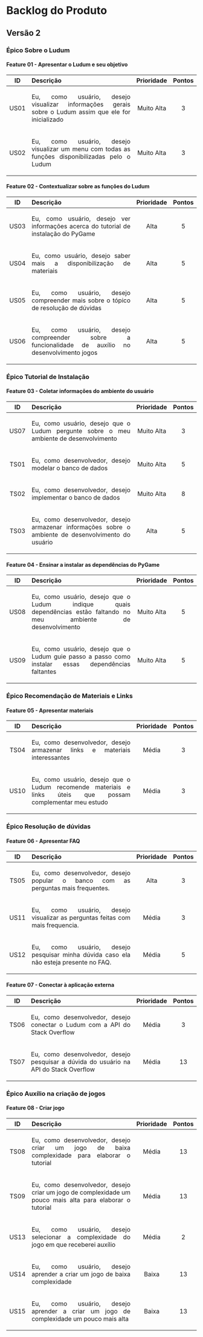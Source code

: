 # **Backlog do Produto**
## **Versão 2**
### **Épico Sobre o Ludum**

#### Feature 01 - Apresentar o Ludum e seu objetivo
**ID**|**Descrição**|**Prioridade**| **Pontos**
:---:|:---|:---:|:---:
US01| <p align="justify">Eu, como usuário, desejo visualizar informações gerais sobre o Ludum assim que ele for inicializado</p> | Muito Alta | 3
US02| <p align="justify">Eu, como usuário, desejo visualizar um menu com todas as funções disponibilizadas pelo o Ludum</p> | Muito Alta | 3

#### Feature 02 - Contextualizar sobre as funções do Ludum
**ID**|**Descrição**|**Prioridade**| **Pontos**
:---:|:---|:---:|:---:
US03 | <p align="justify">Eu, como usuário, desejo ver informações acerca do tutorial de instalação do PyGame</p>| Alta | 5
US04 | <p align="justify">Eu, como usuário, desejo saber mais a disponibilização de materiais</p> | Alta | 5
US05 | <p align="justify">Eu, como usuário, desejo compreender mais sobre o tópico de resolução de dúvidas</p>  | Alta | 5
US06 | <p align="justify">Eu, como usuário, desejo compreender sobre a funcionalidade de auxílio no desenvolvimento jogos</p> | Alta | 5

### **Épico Tutorial de Instalação**

#### Feature 03 - Coletar informações do ambiente do usuário
**ID**|**Descrição**|**Prioridade**| **Pontos**
:---:|:---|:---:|:---:
US07 | <p align="justify">Eu, como usuário, desejo que o Ludum pergunte sobre o meu ambiente de desenvolvimento</p> | Muito Alta| 3
TS01 | <p align="justify"> Eu, como desenvolvedor, desejo modelar o banco de dados</p>|Muito Alta| 5
TS02 | <p align="justify">Eu, como desenvolvedor, desejo implementar o banco de dados </p>| Muito Alta | 8
TS03 | <p align="justify">Eu, como desenvolvedor, desejo armazenar informações sobre o ambiente de desenvolvimento do usuário </p>| Alta | 5 



#### Feature 04 - Ensinar a instalar as dependências do PyGame
**ID**|**Descrição**|**Prioridade**| **Pontos**
:---:|:---|:---:|:---:
US08| <p align="justify">Eu, como usuário, desejo que o Ludum indique quais dependências estão faltando no meu ambiente de desenvolvimento</p>| Muito Alta| 5
US09| <p align="justify">Eu, como usuário, desejo que o Ludum guie passo a passo como instalar essas dependências faltantes</p>| Muito Alta | 5

### **Épico Recomendação de Materiais e Links**

#### Feature 05 - Apresentar materiais
**ID**|**Descrição**|**Prioridade**| **Pontos**
:---:|:---|:---:|:---:
TS04| <p align="justify">Eu, como desenvolvedor, desejo armazenar links e materiais interessantes</p>| Média| 3
US10| <p align="justify">Eu, como usuário, desejo que o Ludum recomende materiais e links úteis que possam complementar meu estudo</p>| Média | 3


### **Épico Resolução de dúvidas**

#### Feature 06 - Apresentar FAQ
**ID**|**Descrição**|**Prioridade**| **Pontos**
:---:|:---|:---:|:---:
TS05| <p align="justify">Eu, como desenvolvedor, desejo popular o banco com as perguntas mais frequentes.</p>|Alta| 3 
US11| <p align="justify">Eu, como usuário, desejo visualizar as perguntas feitas com mais frequencia.</p>|Média| 3
US12| <p align="justify">Eu, como usuário, desejo pesquisar minha dúvida caso ela não esteja presente no FAQ.</p>|Média| 5

#### Feature 07 - Conectar à aplicação externa
**ID**|**Descrição**|**Prioridade**| **Pontos**
:---:|:---|:---:|:---:
TS06| <p align="justify">Eu, como desenvolvedor, desejo conectar o Ludum com a API do Stack Overflow</p>|Média| 3
TS07| <p align="justify">Eu, como desenvolvedor, desejo pesquisar a dúvida do usuário na API do Stack Overflow</p>|Média| 13

### **Épico Auxílio na criação de jogos**

#### Feature 08 - Criar jogo 
**ID**|**Descrição**|**Prioridade**| **Pontos**
:---:|:---|:---:|:---:
TS08| <p align="justify">Eu, como desenvolvedor, desejo criar um jogo de baixa complexidade para elaborar o tutorial</p>| Média| 13
TS09| <p align="justify">Eu, como desenvolvedor, desejo criar um jogo de complexidade um pouco mais alta para elaborar o tutorial</p>| Média| 13
US13| <p align="justify">Eu, como usuário, desejo selecionar a complexidade do jogo em que receberei auxílio</p>| Média | 2 
US14| <p align="justify">Eu, como usuário, desejo aprender a criar um jogo de baixa complexidade</p>| Baixa| 13
US15| <p align="justify">Eu, como usuário, desejo aprender a criar um jogo de complexidade um pouco mais alta</p>| Baixa| 13